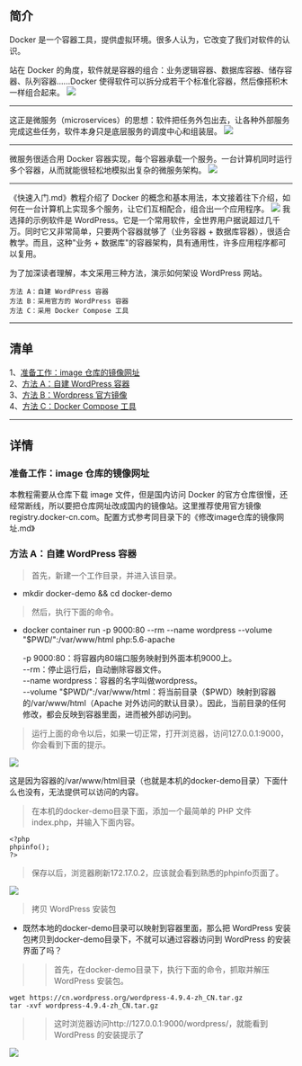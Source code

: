 ## 简介
Docker 是一个容器工具，提供虚拟环境。很多人认为，它改变了我们对软件的认识。

站在 Docker 的角度，软件就是容器的组合：业务逻辑容器、数据库容器、储存容器、队列容器......Docker 使得软件可以拆分成若干个标准化容器，然后像搭积木一样组合起来。
<img src="img/4.png" />
- - -
这正是微服务（microservices）的思想：软件把任务外包出去，让各种外部服务完成这些任务，软件本身只是底层服务的调度中心和组装层。
<img src="img/5.png" />
- - -
微服务很适合用 Docker 容器实现，每个容器承载一个服务。一台计算机同时运行多个容器，从而就能很轻松地模拟出复杂的微服务架构。
<img src="img/6.png" />
- - -
《快速入门.md》教程介绍了 Docker 的概念和基本用法，本文接着往下介绍，如何在一台计算机上实现多个服务，让它们互相配合，组合出一个应用程序。
<img src="img/7.png" />
我选择的示例软件是 WordPress。它是一个常用软件，全世界用户据说超过几千万。同时它又非常简单，只要两个容器就够了（业务容器 + 数据库容器），很适合教学。而且，这种"业务 + 数据库"的容器架构，具有通用性，许多应用程序都可以复用。

为了加深读者理解，本文采用三种方法，演示如何架设 WordPress 网站。

    方法 A：自建 WordPress 容器
    方法 B：采用官方的 WordPress 容器
    方法 C：采用 Docker Compose 工具

- - -

## 清单
1、<a href="#mark-1">准备工作：image 仓库的镜像网址</a>  
2、<a href="#mark-2">方法 A：自建 WordPress 容器</a>   
3、<a href="#mark-3">方法 B：Wordpress 官方镜像</a>  
4、<a href="#mark-4">方法 C：Docker Compose 工具</a>  

- - -

## 详情
### 准备工作：image 仓库的镜像网址
本教程需要从仓库下载 image 文件，但是国内访问 Docker 的官方仓库很慢，还经常断线，所以要把仓库网址改成国内的镜像站。这里推荐使用官方镜像 registry.docker-cn.com。配置方式参考同目录下的《修改image仓库的镜像网址.md》

### 方法 A：自建 WordPress 容器
> 首先，新建一个工作目录，并进入该目录。
* mkdir docker-demo && cd docker-demo
> 然后，执行下面的命令。
* docker container run -p 9000:80 --rm  --name wordpress --volume "$PWD/":/var/www/html php:5.6-apache

    -p 9000:80：将容器内80端口服务映射到外面本机9000上。  
    --rm：停止运行后，自动删除容器文件。  
    --name wordpress：容器的名字叫做wordpress。  
    --volume "$PWD/":/var/www/html：将当前目录（$PWD）映射到容器的/var/www/html（Apache 对外访问的默认目录）。因此，当前目录的任何修改，都会反映到容器里面，进而被外部访问到。

> 运行上面的命令以后，如果一切正常，打开浏览器，访问127.0.0.1:9000，你会看到下面的提示。

<img src="img/8.png" />

这是因为容器的/var/www/html目录（也就是本机的docker-demo目录）下面什么也没有，无法提供可以访问的内容。

> 在本机的docker-demo目录下面，添加一个最简单的 PHP 文件index.php，并输入下面内容。

    <?php 
    phpinfo();
    ?>

> 保存以后，浏览器刷新172.17.0.2，应该就会看到熟悉的phpinfo页面了。

<img src="img/9.png" />

> 拷贝 WordPress 安装包
* 既然本地的docker-demo目录可以映射到容器里面，那么把 WordPress 安装包拷贝到docker-demo目录下，不就可以通过容器访问到 WordPress 的安装界面了吗？
>> 首先，在docker-demo目录下，执行下面的命令，抓取并解压 WordPress 安装包。
```
wget https://cn.wordpress.org/wordpress-4.9.4-zh_CN.tar.gz
tar -xvf wordpress-4.9.4-zh_CN.tar.gz
```
>> 这时浏览器访问http://127.0.0.1:9000/wordpress/，就能看到 WordPress 的安装提示了

<img src="img/10.png" />
